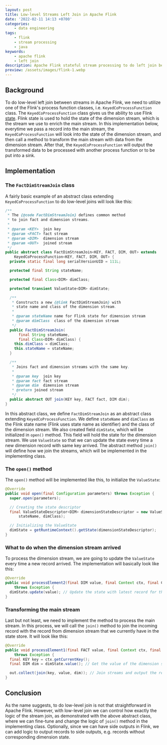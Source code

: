 ```yaml
---
layout: post
title: Low-level Streams Left Join in Apache Flink
date: '2022-02-11 14:13 +0700'
categories:
    - data engineering
tags:
    - flink
    - stream processing
    - java
keywords:
    - apache flink
    - left join
description: Apache Flink stateful stream processing to do left join between streams
preview: /assets/images/flink-1.webp
---
```


## Background

To do low-level left join between streams in Apache Flink, we need to utilize one of the Flink's process function classes, i.e. `KeyedCoProcessFunction` class.<!--more--> The `KeyedCoProcessFunction` class gives us the ability to use Flink [state][flink-state]. Flink state is used to hold the state of the dimension stream, which is the stream we use to enrich the main stream. In this implementation below, everytime we pass a record into the main stream, the `KeyedCoProcessFunction` will look into the state of the dimension stream, and then call a method to transform the main stream with data from the dimension stream. After that, the `KeyedCoProcessFunction` will output the transformed data to be processed with another process function or to be put into a sink.

## Implementation

### The `FactDimStreamJoin` class

A fairly basic example of an abstract class extending `KeyedCoProcessFunction` to do low-level joins will look like this:

```java
/**
 * The {@code FactDimStreamJoin} defines common method
 * to join fact and dimension streams.
 *
 * @param <KEY>  join key
 * @param <FACT> fact stream
 * @param <DIM>  dimension stream
 * @param <OUT>  joined stream
 */
public abstract class FactDimStreamJoin<KEY, FACT, DIM, OUT> extends
    KeyedCoProcessFunction<KEY, FACT, DIM, OUT> {
  private static final long serialVersionUID = 111L;

  protected final String stateName;

  protected final Class<DIM> dimClass;

  protected transient ValueState<DIM> dimState;

  /**
   * Constructs a new {@link FactDimStreamJoin} with
   * state name and class of the dimension stream.
   *
   * @param stateName name for Flink state for dimension stream
   * @param dimClass  class of the dimension stream
   */
  public FactDimStreamJoin(
      final String stateName,
      final Class<DIM> dimClass) {
    this.dimClass = dimClass;
    this.stateName = stateName;
  }

  /**
   * Joins fact and dimension streams with the same key.
   *
   * @param key  join key
   * @param fact fact stream
   * @param dim  dimension stream
   * @return joined stream
   */
  public abstract OUT join(KEY key, FACT fact, DIM dim);
}
```

In this abstract class, we define `FactDimStreamJoin` as an abstract class extending `KeyedCoProcessFunction`. We define `stateName` and `dimClass` as the Flink state name (Flink uses state name as identifier) and the class of the dimension stream. We also created field `dimState`, which will be initialized in `open()` method. This field will hold the state for the dimension stream. We use `ValueState` so that we can update the state every time a new dimension record with same key arrived. The abstract method `join()` will define how we join the streams, which will be implemented in the implementing class.

### The `open()` method

The `open()` method will be implemented like this, to initialize the `ValueState`:

```java
@Override
public void open(final Configuration parameters) throws Exception {
  super.open(parameters);

  // Creating the state descriptor
  final ValueStateDescriptor<DIM> dimensionStateDescriptor = new ValueStateDescriptor<>(
      stateName, dimClass);

  // Initializing the ValueState
  dimState = getRuntimeContext().getState(dimensionStateDescriptor);
}
```

### What to do when the dimension stream arrived

To process the dimension stream, we are going to update the `ValueState` every time a new record arrived. The implementation will basically look like this:

```java
@Override
public void processElement2(final DIM value, final Context ctx, final Collector<OUT> out)
    throws Exception {
  dimState.update(value); // Update the state with latest record for the key
}
```

### Transforming the main stream

Last but not least, we need to implement the method to process the main stream. In this process, we will call the `join()` method to join the incoming record with the record from dimension stream that we currently have in the state store. It will look like this:

```java
@Override
public void processElement1(final FACT value, final Context ctx, final Collector<OUT> out)
    throws Exception {
  final KEY key = ctx.getCurrentKey();
  final DIM dim = dimState.value(); // Get the value of the dimension state for this key

  out.collect(join(key, value, dim)); // Join streams and output the result
}
```

## Conclusion

As the name suggests, to do low-level join is not that straightforward in Apache Flink. However, with low-level join we can control how exactly the logic of the stream join, as demonstrated with the above abstract class, where we can fine-tune and change the logic of `join()` method in the implementing class. Optionally, since we can have side outputs in Flink, we can add logic to output records to side outputs, e.g. records without corresponding dimension state.

[flink-state]: https://nightlies.apache.org/flink/flink-docs-release-1.14/docs/dev/datastream/fault-tolerance/state/